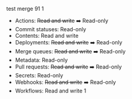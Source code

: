 test merge 91
1



- Actions: ~~Read and write~~ ➡️ Read-only
- Commit statuses: Read-only
- Contents: Read and write
- Deployments: ~~Read and write~~ ➡️ Read-only
- Merge queues: ~~Read and write~~ ➡️ Read-only
- Metadata: Read-only
- Pull requests: ~~Read and write~~ ➡️ Read-only
- Secrets: Read-only
- Webhooks: ~~Read and write~~ ➡️ Read-only
- Workflows: Read and write
1
